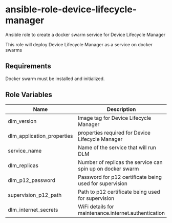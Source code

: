 # ansible-role-device-lifecycle-manager
Ansible role to create a docker swarm service for Device Lifecycle Manager

This role will deploy Device Lifecycle Manager as a service on docker swarms

Requirements
------------

Docker swarm must be installed and initialized.

Role Variables
--------------

| Name | Description | Type | Default | Required |
|------|-------------|:----:|:-----:|:-----:|
| dlm_version | Image tag for Device Lifecycle Manager | string | latest | yes |
| dlm_application_properties | properties required for Device Lifecycle Manager  | dict | {} | yes |
| service_name | Name of the service that will run DLM  | string | daas-service | no |
| dlm_replicas | Number of replicas the service can spin up on docker swarm | number | 1 | no |
| dlm_p12_password | Password for p12 certificate being used for supervision  | string | '' | yes |
| supervision_p12_path | Path to p12 certificate being used for supervision  | string | '' | yes |
| dlm_internet_secrets | WiFi details for maintenance.internet.authentication  | dict | defaults/main.yml | yes |
